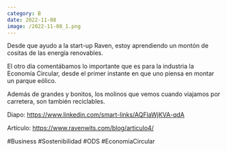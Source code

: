 ```yaml
--- 
category: B 
date: 2022-11-08 
image: /2022-11-08_1.png 
--- 
```


Desde que ayudo a la start-up Raven, estoy aprendiendo un montón de cositas de las energía renovables. 

El otro día comentábamos lo importante que es para la industria la Economía Circular, desde el primer instante en que uno piensa en montar un parque eólico. 

Además de grandes y bonitos, los molinos que vemos cuando viajamos por carretera, son también reciclables.

Diapo: https://www.linkedin.com/smart-links/AQFlaWjKVA-qdA

Artículo: https://www.ravenwits.com/blog/articulo4/

#Business #Sostenibilidad #ODS #EconomiaCircular